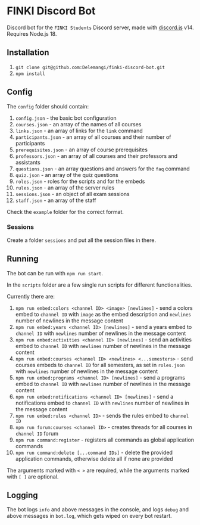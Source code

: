 # FINKI Discord Bot

Discord bot for the `FINKI Students` Discord server, made with [discord.js](https://github.com/discordjs/discord.js) v14. Requires Node.js 18.

## Installation

1. `git clone git@github.com:Delemangi/finki-discord-bot.git`
2. `npm install`

## Config

The `config` folder should contain:

1. `config.json` - the basic bot configuration
2. `courses.json` - an array of the names of all courses
3. `links.json` - an array of links for the `link` command
4. `participants.json` - an array of all courses and their number of participants
5. `prerequisites.json` - an array of course prerequisites
6. `professors.json` - an array of all courses and their professors and assistants
7. `questions.json` - an array questions and answers for the `faq` command
8. `quiz.json` - an array of the quiz questions
9. `roles.json` - roles for the scripts and for the embeds
10. `rules.json` - an array of the server rules
11. `sessions.json` - an object of all exam sessions
12. `staff.json` - an array of the staff

Check the `example` folder for the correct format.

### Sessions

Create a folder `sessions` and put all the session files in there.

## Running

The bot can be run with `npm run start`.

In the `scripts` folder are a few single run scripts for different functionalities.

Currently there are:

1. `npm run embed:colors <channel ID> <image> [newlines]` - send a colors embed to `channel ID` with `image` as the embed description and `newlines` number of newlines in the message content
2. `npm run embed:years <channel ID> [newlines]` - send a years embed to `channel ID` with `newlines` number of newlines in the message content
3. `npm run embed:activities <channel ID> [newlines]` - send an activities embed to `channel ID`  with `newlines` number of newlines in the message content  
4. `npm run embed:courses <channel ID> <newlines> <...semesters>` - send courses embeds to `channel ID` for all semesters, as set in `roles.json` with `newlines` number of newlines in the message content
5. `npm run embed:programs <channel ID> [newlines]` - send a programs embed to `channel ID` with `newlines` number of newlines in the message content
6. `npm run embed:notifications <channel ID> [newlines]` - send a notifications embed to `channel ID` with `newlines` number of newlines in the message content
7. `npm run embed:rules <channel ID>` - sends the rules embed to `channel ID`
8. `npm run forum:courses <channel ID>` - creates threads for all courses in `channel ID` forum
9. `npm run command:register` - registers all commands as global application commands
10. `npm run command:delete [...command IDs]` - delete the provided application commands, otherwise delete all if none are provided

The arguments marked with `< >` are required, while the arguments marked with `[ ]` are optional.

## Logging

The bot logs `info` and above messages in the console, and logs `debug` and above messages in `bot.log`, which gets wiped on every bot restart.
